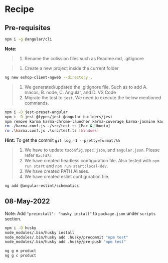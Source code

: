 # Recipe

## Pre-requisites

```bash
npm i -g @angular/cli
```

**Note:**

> 1. Rename the colission files such as Readme.md, .gitignore

> 1. Create a new project inside the current folder

```bash
ng new eshop-client-ngweb --directory .
```

> 1. We generated/updated the .gitignore file. Such as to add A. macos, B. node, C. Angular, and D. VS Code
> 1. Migrate the test to `jest`. We need to execute the below mentioned commands.

```bash
npm i -D jest-preset-angular
npm i -D jest @types/jest @angular-builders/jest
npm remove karma karma-chrome-launcher karma-coverage karma-jasmine karma-jasmine-html-reporter
rm ./karma.conf.js ./src/test.ts [Mac & Ubuntu]
rm .\karma.conf.js .\src/test.ts [Windows]
```

**Hint:** To get the commit `git log -1 --pretty=format:%h`

> 1. We have to update `tsconfig.spec.json`, and `angular.json`. Please refer `0acfd7a`
> 1. We have created headless configuration file. Also tested with `npm run start` and `npm run start:local-dev`.
> 1. We have created PATH Aliases.
> 1. We have created eslint configuration file.

```bash
ng add @angular-eslint/schematics
```

## 08-May-2022

Note:
Add `"preinstall": "husky install"` to `package.json` under `scripts` section.

```bash
npm i -D husky
node_modules/.bin/husky install
node_modules/.bin/husky add .husky/precommit "npm test"
node_modules/.bin/husky add .husky/pre-push "npm test"
```

```bash
ng g m product
ng g c product
```
